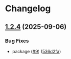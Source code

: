 # Changelog

## [1.2.4](https://github.com/archoleat/next-define-config/compare/v1.2.3...v1.2.4) (2025-09-06)

### Bug Fixes

* package ([#9](https://github.com/archoleat/next-define-config/issues/9)) ([536d2fa](https://github.com/archoleat/next-define-config/commit/536d2fa74541d2947fcaaf836ca408c5fae3cb14))
